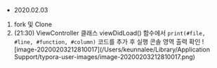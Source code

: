 * 2020.02.03

1. fork 및 Clone
2.  (21:30) ViewController 클래스 viewDidLoad() 함수에서 `print(#file, #line, #function, #column)` 코드를 추가 후 실행 콘솔 영역 출력 확인
   ![image-20200203212810017](/Users/keunnalee/Library/Application Support/typora-user-images/image-20200203212810017.png)

